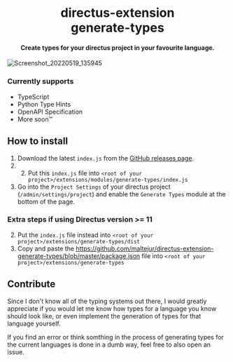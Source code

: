 <p align="center">
  <h1 align="center">directus-extension<br />generate-types</h1>
  <h4 align="center">Create types for your directus project in your favourite language.</h4>
</p>

![Screenshot_20220519_135945](https://user-images.githubusercontent.com/48161361/169288405-c1589f58-d6e4-4a91-91d6-fc9008c8dd97.png)

### Currently supports

- TypeScript
- Python Type Hints
- OpenAPI Specification
- More soon™

## How to install
1. Download the latest `index.js` from the [GitHub releases page](https://github.com/maltejur/directus-extension-generate-types/releases).
2. 2. Put this `index.js` file into `<root of your project>/extensions/modules/generate-types/index.js`
3. Go into the `Project Settings` of your directus project (`/admin/settings/project`) and enable the `Generate Types` module at the bottom of the page.

### Extra steps if using Directus version >= 11
2. Put the `index.js` file instead into `<root of your project>/extensions/generate-types/dist`
3. Copy and paste the https://github.com/maltejur/directus-extension-generate-types/blob/master/package.json file into `<root of your project>/extensions/generate-types`

## Contribute

Since I don't know all of the typing systems out there, I would greatly appreciate if you
would let me know how types for a language you know should look like, or even implement
the generation of types for that language yourself.

If you find an error or think somthing in the process of generating types for the current
languages is done in a dumb way, feel free to also open an issue.
